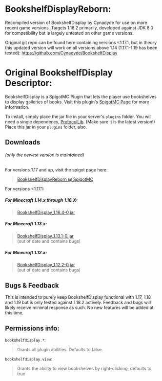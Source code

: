 # BookshelfDisplayReborn:

Recompiled version of BookshelfDisplay by Cynadyde for use on more recent game versions. Targets 1.18.2 primarily, developed against JDK 8.0 for compatibility but is largely untested on other game versions. 

Original git repo can be found here containing versions <1.17.1, but in theory this updated version will work on all versions above 1.14 (1.17.1-1.19 has been tested): https://github.com/Cynadyde/BookshelfDisplay

# Original BookshelfDisplay Descriptor:

BookshelfDisplay is a SpigotMC Plugin that lets the player use bookshelves to display galleries of books.
Visit this plugin's [SpigotMC Page](https://www.spigotmc.org/resources/bookshelfdisplayreborn.103712/) for more information.

To install, simply place the jar file in your server's `plugins` folder. You will need a single dependency, 
[ProtocolLib](https://www.spigotmc.org/resources/protocollib.1997/). (Make sure it is the latest version!) 
Place this jar in your `plugins` folder, also.

## Downloads

###### (only the newest version is maintained)

For versions 1.17 and up, visit the spigot page here:
> [BookshelfDisplayReborn @ SpigotMC](https://www.spigotmc.org/resources/bookshelfdisplayreborn.103712/)

For versions <1.17.1:

##### For Minecraft 1.14.x through 1.16.X:
> [BookshelfDisplay_1.16.4-0.jar](https://github.com/Cynadyde/BookshelfDisplay/raw/master/builds/BookshelfDisplay_1.16.4-0.jar)

##### For Minecraft 1.13.x:
> [BookshelfDisplay_1.13.1-0.jar](https://github.com/Cynadyde/BookshelfDisplay/raw/master/builds/BookshelfDisplay_1.13.1-0.jar)  
  (out of date and contains bugs)

##### For Minecraft 1.12.x:
> [BookshelfDisplay_1.12.2-0.jar](https://github.com/Cynadyde/BookshelfDisplay/raw/master/builds/BookshelfDisplay_1.12.2-0.jar)  
  (out of date and contains bugs)

## Bugs & Feedback

This is intended to purely keep BookshelfDisplay functional with 1.17, 1.18 and 1.19 but is only tested against 1.18.2 actively.
Feedback and bugs will likely receive minimal response as such. No new features will be added at this time.

## Permissions info:

`bookshelfdisplay.*`:
>Grants all plugin abilities. Defaults to false.
   
`bookshelfdisplay.view`:
>Grants the ability to view bookshelves by right-clicking, defaults to true
